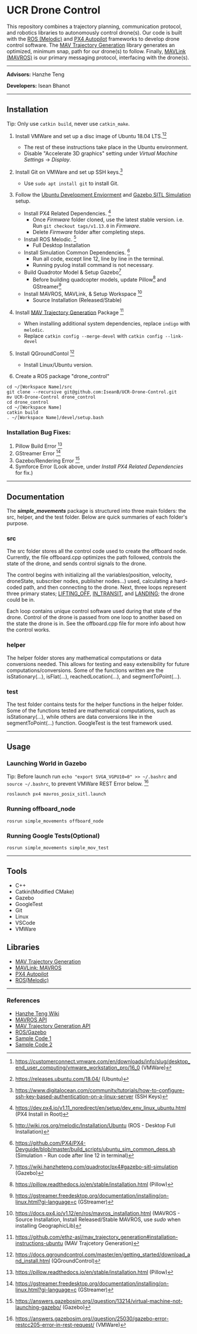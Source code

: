 # UCR Drone Control

This repository combines a trajectory planning, communication protocol, and robotics libraries to autonomously control drone(s). Our code is built with the [ROS (Melodic)](http://wiki.ros.org/melodic) and [PX4 Autopilot](https://github.com/PX4/PX4-Autopilot) frameworks to develop drone control software. The [MAV Trajectory Generation](https://github.com/ethz-asl/mav_trajectory_generation) library generates an optimized, minimum snap, path for our drone(s) to follow. Finally, [MAVLink (MAVROS)](http://wiki.ros.org/mavros) is our primary messaging protocol, interfacing with the drone(s).

---

**Advisors:** Hanzhe Teng

**Developers:** Isean Bhanot

---
## Installation 
  Tip: Only use ```catkin build```, never use ```catkin_make```.
  1. Install VMWare and set up a disc image of Ubuntu 18.04 LTS.[^11][^12] 
     - The rest of these instructions take place in the Ubuntu environment.
     - Disable "Accelerate 3D graphics" setting under *Virtual Machine Settings* -> *Display*.
  2. Install Git on VMWare and set up SSH keys.[^14]
     - Use ```sudo apt install git``` to install Git.
  3. Follow the [Ubuntu Development Enviorment](https://wiki.hanzheteng.com/quadrotor/px4#ubuntu-development-environment) and [Gazebo SITL Simulation](https://wiki.hanzheteng.com/quadrotor/px4#gazebo-sitl-simulation) setup. 
     - Install PX4 Related Dependencies. [^1]
       - Once *Firmware* folder cloned, use the latest stable version. i.e. Run ```git checkout tags/v1.13.0``` in *Firmware*.
       - Delete *Firmware* folder after completing steps. 
     - Install ROS Melodic. [^2]
       - Full Desktop Installation
     - Install Simulation Common Dependencies. [^3]
       - Run all code, except line 12, line by line in the terminal.
       - Running pyulog install command is not necessary.
     - Build Quadrotor Model & Setup Gazebo[^10]
       - Before building quadcopter models, update Pillow[^6] and GStreamer[^7]
     - Install MAVROS, MAVLink, & Setup Workspace [^4]
       - Source Installation (Released/Stable)
  4. Install [MAV Trajectory Generation](https://github.com/ethz-asl/mav_trajectory_generation) Package [^13]
     - When installing additional system dependencies, replace ```indigo``` with ```melodic```.
     - Replace ```catkin config --merge-devel``` with ```catkin config --link-devel```
  
  5. Install QGroundContol [^5]
     - Install Linux/Ubuntu version.
  
  6. Create a ROS package "drone_control"
  ```
  cd ~/[Workspace Name]/src
  git clone --recursive git@github.com:IseanB/UCR-Drone-Control.git
  mv UCR-Drone-Control drone_control
  cd drone_control
  cd ~/[Workspace Name]
  catkin build
  . ~/[Workspace Name]/devel/setup.bash
  ```
  
### Installation Bug Fixes:
1. Pillow Build Error [^6]
2. GStreamer Error [^7]
3. Gazebo/Rendering Error [^9]
4. Symforce Error (Look above, under *Install PX4 Related Dependencies* for fix.)

---
## Documentation

The ***simple_movements*** package is structured into three main folders: the src, helper, and the test folder. Below are quick summaries of each folder's purpose.
### src
The src folder stores all the control code used to create the offboard node. Currently, the file offboard.cpp optimizes the path followed, controls the state of the drone, and sends control signals to the drone. 

The control begins with initializing all the variables(position, velocity, droneState, subscriber nodes, publisher nodes...) used, calculating a hard-coded path, and then connecting to the drone. Next, three loops represent three primary states; [LIFTING_OFF](https://github.com/IseanB/UCR-Drone-Control/blob/7b9c39f9257bec2359fcdae1e4ba6a6e2a96feaa/src/offboard.cpp#L146-L174), [IN_TRANSIT](https://github.com/IseanB/UCR-Drone-Control/blob/7b9c39f9257bec2359fcdae1e4ba6a6e2a96feaa/src/offboard.cpp#L177-L223), and [LANDING](https://github.com/IseanB/UCR-Drone-Control/blob/7b9c39f9257bec2359fcdae1e4ba6a6e2a96feaa/src/offboard.cpp#L227-L254); the drone could be in.

Each loop contains unique control software used during that state of the drone. Control of the drone is passed from one loop to another based on the state the drone is in. See the offboard.cpp file for more info about how the control works.
### helper
The helper folder stores any mathematical computations or data conversions needed. This allows for testing and easy extensibility for future computations/conversions. Some of the functions written are the isStationary(...), isFlat(...), reachedLocation(...), and segmentToPoint(...).
### test
The test folder contains tests for the helper functions in the helper folder. Some of the functions tested are mathematical computations, such as isStationary(...), while others are data conversions like in the segmentToPoint(...) function. GoogleTest is the test framework used.

---
## Usage

### Launching World in Gazebo
Tip: Before launch run ```echo "export SVGA_VGPU10=0" >> ~/.bashrc``` and ```source ~/.bashrc```, to prevent VMWare REST Error below. [^8] 

```roslaunch px4 mavros_posix_sitl.launch```

### Running offboard_node
```rosrun simple_movements offboard_node```

### Running Google Tests(Optional)
```rosrun simple_movements simple_mov_test```

---
## Tools
  - C++
  - Catkin(Modified CMake)
  - Gazebo
  - GoogleTest
  - Git
  - Linux
  - VSCode
  - VMWare

 ## Libraries
  - [MAV Trajectory Generation](https://github.com/ethz-asl/mav_trajectory_generation#bibliography)
  - [MAVLink: MAVROS](https://github.com/mavlink/mavros)
  - [PX4 Autopilot](https://github.com/PX4/PX4-Autopilot)
  - [ROS(Melodic)](http://wiki.ros.org/melodic)

---

### References
  - [Hanzhe Teng Wiki](https://wiki.hanzheteng.com/)
  - [MAVROS API](http://wiki.ros.org/mavros)
  - [MAV Trajectory Generation API](https://mav-trajectory-generation.readthedocs.io/en/latest/api/library_root.html#full-api)
  - [ROS/Gazebo](https://docs.px4.io/main/en/simulation/ros_interface.html)
  - [Sample Code 1](https://automaticaddison.com/how-to-move-the-turtlesim-robot-to-goal-locations-ros/)
  - [Sample Code 2](https://docs.px4.io/v1.12/en/ros/mavros_offboard.html)

  [^note]:
  [^1]:https://dev.px4.io/v1.11_noredirect/en/setup/dev_env_linux_ubuntu.html (PX4 Install in Root)
  [^2]:http://wiki.ros.org/melodic/Installation/Ubuntu (ROS - Desktop Full Installation)
  [^3]:https://github.com/PX4/PX4-Devguide/blob/master/build_scripts/ubuntu_sim_common_deps.sh (Simulation - Run code after line 12 in terminal)
  [^4]:https://docs.px4.io/v1.12/en/ros/mavros_installation.html (MAVROS - Source Installation, Install Released/Stable MAVROS, use *sudo* when installing GeographicLib)
  [^5]:https://docs.qgroundcontrol.com/master/en/getting_started/download_and_install.html (QGroundControl)
  [^6]:https://pillow.readthedocs.io/en/stable/installation.html (Pillow)
  [^7]:https://gstreamer.freedesktop.org/documentation/installing/on-linux.html?gi-language=c (GStreamer)
  [^8]:https://answers.gazebosim.org//question/25030/gazebo-error-restcc205-error-in-rest-request/ (VMWare) 
  [^9]:https://answers.gazebosim.org//question/13214/virtual-machine-not-launching-gazebo/ (Gazebo)
  [^10]:https://wiki.hanzheteng.com/quadrotor/px4#gazebo-sitl-simulation (Gazebo)
  [^11]:https://customerconnect.vmware.com/en/downloads/info/slug/desktop_end_user_computing/vmware_workstation_pro/16_0 (VMWare)
  [^12]:https://releases.ubuntu.com/18.04/ (Ubuntu)
  [^13]:https://github.com/ethz-asl/mav_trajectory_generation#installation-instructions-ubuntu (MAV Trajcetory Generation)
  [^14]:https://www.digitalocean.com/community/tutorials/how-to-configure-ssh-key-based-authentication-on-a-linux-server (SSH Keys)
